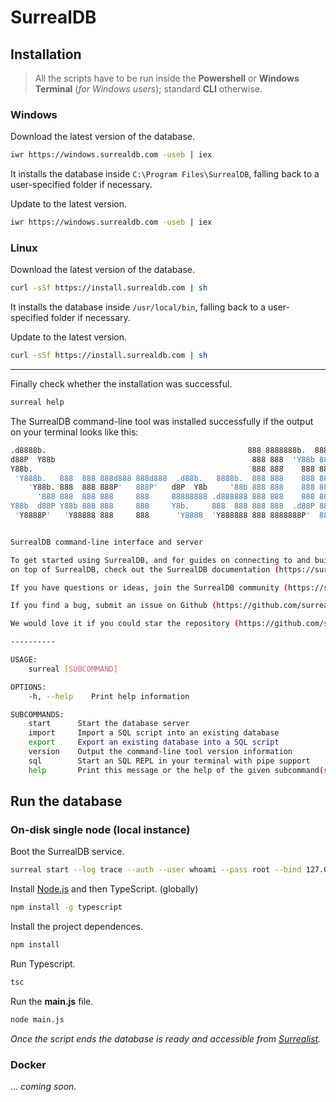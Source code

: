 # SurrealDB

## Installation

> All the scripts have to be run inside the **Powershell** or **Windows Terminal** (_for Windows users_); standard **CLI** otherwise.

### Windows

Download the latest version of the database.

```sh
iwr https://windows.surrealdb.com -useb | iex
```

It installs the database inside `C:\Program Files\SurrealDB`, falling back to a user-specified folder if necessary.

Update to the latest version.

```sh
iwr https://windows.surrealdb.com -useb | iex
```

### Linux

Download the latest version of the database.

```sh
curl -sSf https://install.surrealdb.com | sh
```

It installs the database inside `/usr/local/bin`, falling back to a user-specified folder if necessary.

Update to the latest version.

```sh
curl -sSf https://install.surrealdb.com | sh
```

---

Finally check whether the installation was successful.

```sh
surreal help
```

The SurrealDB command-line tool was installed successfully if the output on your terminal looks like this:

```sh
.d8888b.                                             888 8888888b.  888888b.
d88P  Y88b                                            888 888  'Y88b 888  '88b
Y88b.                                                 888 888    888 888  .88P
 'Y888b.   888  888 888d888 888d888  .d88b.   8888b.  888 888    888 8888888K.
	'Y88b. 888  888 888P'   888P'   d8P  Y8b     '88b 888 888    888 888  'Y88b
	  '888 888  888 888     888     88888888 .d888888 888 888    888 888    888
Y88b  d88P Y88b 888 888     888     Y8b.     888  888 888 888  .d88P 888   d88P
 'Y8888P'   'Y88888 888     888      'Y8888  'Y888888 888 8888888P'  8888888P'


SurrealDB command-line interface and server

To get started using SurrealDB, and for guides on connecting to and building applications
on top of SurrealDB, check out the SurrealDB documentation (https://surrealdb.com/docs).

If you have questions or ideas, join the SurrealDB community (https://surrealdb.com/community).

If you find a bug, submit an issue on Github (https://github.com/surrealdb/surrealdb/issues).

We would love it if you could star the repository (https://github.com/surrealdb/surrealdb).

----------

USAGE:
	surreal [SUBCOMMAND]

OPTIONS:
	-h, --help    Print help information

SUBCOMMANDS:
	start      Start the database server
	import     Import a SQL script into an existing database
	export     Export an existing database into a SQL script
	version    Output the command-line tool version information
	sql        Start an SQL REPL in your terminal with pipe support
	help       Print this message or the help of the given subcommand(s)

```

## Run the database

### On-disk single node (local instance)

Boot the SurrealDB service.

```sh
surreal start --log trace --auth --user whoami --pass root --bind 127.0.0.1:8000 file:unive-imdb.db
```

Install [Node.js](https://nodejs.org/en) and then TypeScript. (globally)

```sh
npm install -g typescript
```

Install the project dependences.

```sh
npm install
```

Run Typescript.

```sh
tsc
```

Run the **main.js** file.

```sh
node main.js
```

_Once the script ends the database is ready and accessible from [Surrealist](https://surrealdb.com/surrealist)._

### Docker

... _coming soon._
